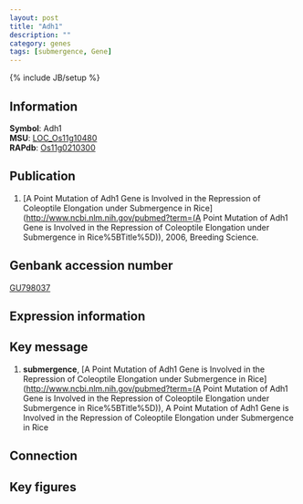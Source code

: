 ```yaml
---
layout: post
title: "Adh1"
description: ""
category: genes
tags: [submergence, Gene]
---
```

{% include JB/setup %}

## Information
__Symbol__: Adh1  
__MSU__: [LOC_Os11g10480](http://rice.plantbiology.msu.edu/cgi-bin/ORF_infopage.cgi?orf=LOC_Os11g10480)  
__RAPdb__: [Os11g0210300](http://rapdb.dna.affrc.go.jp/viewer/gbrowse_details/irgsp1?name=Os11g0210300)  

## Publication
1. [A Point Mutation of Adh1 Gene is Involved in the Repression of Coleoptile Elongation under Submergence in Rice](http://www.ncbi.nlm.nih.gov/pubmed?term=(A Point Mutation of Adh1 Gene is Involved in the Repression of Coleoptile Elongation under Submergence in Rice%5BTitle%5D)), 2006, Breeding Science.

## Genbank accession number
[GU798037](http://www.ncbi.nlm.nih.gov/nuccore/GU798037)

## Expression information

## Key message
1. __submergence__, [A Point Mutation of Adh1 Gene is Involved in the Repression of Coleoptile Elongation under Submergence in Rice](http://www.ncbi.nlm.nih.gov/pubmed?term=(A Point Mutation of Adh1 Gene is Involved in the Repression of Coleoptile Elongation under Submergence in Rice%5BTitle%5D)), A Point Mutation of Adh1 Gene is Involved in the Repression of Coleoptile Elongation under Submergence in Rice

## Connection

## Key figures


